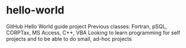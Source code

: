 # hello-world
GitHub Hello World guide project
Previous classes: Fortran, pSQL, CORPTax, MS Access, C++, VBA
Looking to learn programming for self projects and to be able to do small, ad-hoc projects
